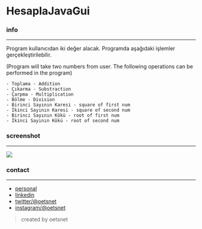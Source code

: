 # HesaplaJavaGui
### info
________________
Program kullanıcıdan iki değer alacak. Programda aşağıdaki işlemler gerçekleştirilebilir.

(Program will take two numbers from user. The following operations can be performed in the program)

```
- Toplama - Addition
- Çıkarma - Substraction
- Çarpma - Multiplication
- Bölme - Division
- Birinci Sayının Karesi - square of first num
- İkinci Sayının Karesi - square of second num
- Birinci Sayının Kökü - root of first num
- İkinci Sayının Kökü - root of second num
```

### screenshot
________________
![](https://raw.githubusercontent.com/tariksune/hesaplaJavaGui/master/screenshot.png)

### contact
________________

- [personal](https://oets.net/)
- [linkedin](https://linkedin.com/in/oets)
- [twitter/@oetsnet](https://twitter.com/oetsnet)
- [instagram/@oetsnet](https://instagram.com/oetsnet)

>created by oetsnet
